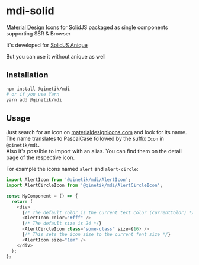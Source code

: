 # mdi-solid
[Material Design Icons](https://materialdesignicons.com) for SolidJS packaged as single components supporting SSR & Browser

It's developed for [SolidJS Anique](https://www.npmjs.com/package/@qinetik/anique)

But you can use it without anique as well

## Installation

```bash
npm install @qinetik/mdi
# or if you use Yarn
yarn add @qinetik/mdi
```

## Usage

Just search for an icon on [materialdesignicons.com](https://materialdesignicons.com) and look for its name.  
The name translates to PascalCase followed by the suffix `Icon` in `@qinetik/mdi`.  
Also it's possible to import with an alias. You can find them on the detail page of the respective icon.

For example the icons named `alert` and `alert-circle`:

```typescript jsx
import AlertIcon from '@qinetik/mdi/AlertIcon';
import AlertCircleIcon from '@qinetik/mdi/AlertCircleIcon';

const MyComponent = () => {
  return (
    <div>
      {/* The default color is the current text color (currentColor) */}
      <AlertIcon color="#fff" />
      {/* The default size is 24 */}
      <AlertCircleIcon class="some-class" size={16} />
      {/* This sets the icon size to the current font size */}
      <AlertIcon size="1em" />
    </div>
  );
};
```